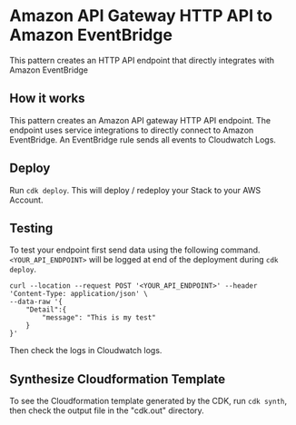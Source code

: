 # Amazon API Gateway HTTP API to Amazon EventBridge

This pattern creates an HTTP API endpoint that directly integrates with Amazon EventBridge

## How it works

This pattern creates an Amazon API gateway HTTP API endpoint. The endpoint uses service integrations to directly connect to Amazon EventBridge. An EventBridge rule sends all events to Cloudwatch Logs.

## Deploy

Run `cdk deploy`. This will deploy / redeploy your Stack to your AWS Account.

## Testing

To test your endpoint first send data using the following command. 
`<YOUR_API_ENDPOINT>` will be logged at end of the deployment during `cdk deploy`.

```
curl --location --request POST '<YOUR_API_ENDPOINT>' --header 'Content-Type: application/json' \
--data-raw '{
    "Detail":{
        "message": "This is my test"
    }
}'
```

Then check the logs in Cloudwatch logs.

## Synthesize Cloudformation Template
To see the Cloudformation template generated by the CDK, run `cdk synth`, then check the output file in the "cdk.out" directory.